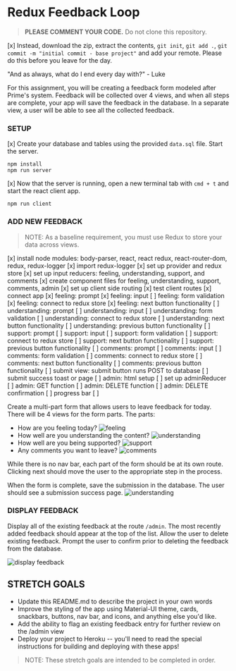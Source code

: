 # Redux Feedback Loop

> **PLEASE COMMENT YOUR CODE.** Do not clone this repository. 

[x] Instead, download the zip, extract the contents, `git init`, `git add .`, `git commit -m "initial commit - base project"` and add your remote. Please do this before you leave for the day.

"And as always, what do I end every day with?" - Luke


 For this assignment, you will be creating a feedback form modeled after Prime's system. Feedback will be collected over 4 views, and when all steps are complete, your app will save the feedback in the database. In a separate view, a user will be able to see all the collected feedback. 

### SETUP

[x] Create your database and tables using the provided `data.sql` file. Start the server.

```
npm install
npm run server
```

[x] Now that the server is running, open a new terminal tab with `cmd + t` and start the react client app.

```
npm run client
```

### ADD NEW FEEDBACK

> NOTE: As a baseline requirement, you must use Redux to store your data across views.

[x] install node modules: body-parser, react, react redux, react-router-dom, redux, redux-logger
[x] import redux-logger
[x] set up provider and redux store
[x] set up input reducers: feeling, understanding, support, and comments
[x] create component files for feeling, understanding, support, comments, admin
[x] set up client side routing
[x] test client routes
[x] connect app
[x] feeling: prompt
[x] feeling: input
[ ] feeling: form validation
[x] feeling: connect to redux store
[x] feeling: next button functionality
[ ] understanding: prompt
[ ] understanding: input
[ ] understanding: form validation
[ ] understanding: connect to redux store
[ ] understanding: next button functionality
[ ] understanding: previous button functionality
[ ] support: prompt
[ ] support: input
[ ] support: form validation
[ ] support: connect to redux store
[ ] support: next button functionality
[ ] support: previous button functionality
[ ] comments: prompt
[ ] comments: input
[ ] comments: form validation
[ ] comments: connect to redux store
[ ] comments: next button functionality
[ ] comments: previous button functionality
[ ] submit view: submit button runs POST to database
[ ] submit success toast or page
[ ] admin: html setup
[ ] set up adminReducer
[ ] admin: GET function
[ ] admin: DELETE function
[ ] admin: DELETE confirmation
[ ] progress bar
[ ] 

Create a multi-part form that allows users to leave feedback for today. 
There will be 4 views for the form parts.
The parts:
- How are you feeling today?
![feeling](wireframes/page-one.png)
- How well are you understanding the content?
![understanding](wireframes/page-two.png)
- How well are you being supported?
![support](wireframes/page-three.png)
- Any comments you want to leave?
![comments](wireframes/page-four.png)

While there is no nav bar, each part of the form should be at its own route. Clicking next should move the user to the appropriate step in the process.

 When the form is complete, save the submission in the database. The user should see a submission success page.
 ![understanding](wireframes/page-five.png)

### DISPLAY FEEDBACK

Display all of the existing feedback at the route `/admin`. The most recently added feedback should appear at the top of the list. Allow the user to delete existing feedback. Prompt the user to confirm prior to deleting the feedback from the database.

![display feedback](wireframes/admin.png)

## STRETCH GOALS

- Update this README.md to describe the project in your own words
- Improve the styling of the app using Material-UI theme, cards, snackbars, buttons, nav bar, and icons, and anything else you'd like.
- Add the ability to flag an existing feedback entry for further review on the /admin view
- Deploy your project to Heroku -- you'll need to read the special instructions for building and deploying with these apps! 


> NOTE: These stretch goals are intended to be completed in order.
